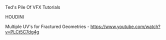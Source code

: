 Ted's Pile Of VFX Tutorials

HOUDINI

Multiple UV's for Fractured Geometries - https://www.youtube.com/watch?v=PLCt5C7dg4g
